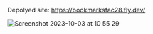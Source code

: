 Depolyed site: https://bookmarksfac28.fly.dev/

![Screenshot 2023-10-03 at 10 55 29](https://github.com/fac28/bookmarks/assets/59057287/4c83fbb1-8a05-4adb-a2a9-29bb88c71ffa)
